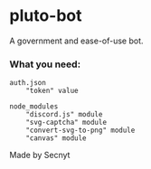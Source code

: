 # pluto-bot

A government and ease-of-use bot.


### What you need: 

    auth.json
        "token" value

    node_modules
        "discord.js" module
        "svg-captcha" module
        "convert-svg-to-png" module
        "canvas" module


Made by Secnyt
